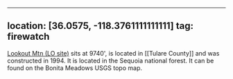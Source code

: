 
---
location: [36.0575, -118.3761111111111]
tag: firewatch
---

[Lookout Mtn (LO site)](http://www.peakbagging.com/CALookoutPhotos/LookoutMt.html) sits at 9740', is located in [[Tulare County]] and was constructed in 1994. It is located in the Sequoia national forest. It can be found on the Bonita Meadows USGS topo map.

